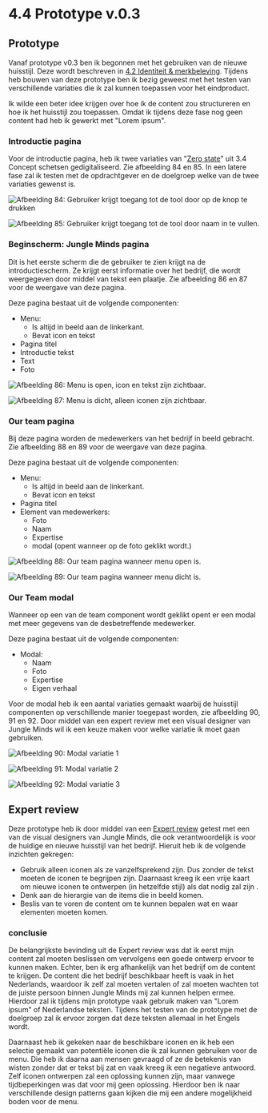 # 4.4 Prototype v.0.3

## Prototype 

Vanaf prototype v0.3 ben ik begonnen met het gebruiken van de nieuwe huisstijl. Deze wordt beschreven in [4.2 Identiteit & merkbeleving](4.2-identiteit-and-merkbeleving.md#nieuwe-huisstijl). Tijdens heb bouwen van deze prototype ben ik bezig geweest met het testen van verschillende variaties die ik zal kunnen toepassen voor het eindproduct.

Ik wilde een beter idee krijgen over hoe ik de content zou structureren en hoe ik het huisstijl zou toepassen. Omdat ik tijdens deze fase nog geen content had heb ik gewerkt met "Lorem ipsum".

### Introductie pagina

Voor de introductie pagina, heb ik twee variaties van "[Zero state](../3.-concept/3.4-concept-schetsen.md#zero-state)" uit 3.4 Concept schetsen gedigitaliseerd. Zie afbeelding 84 en 85. In een latere fase zal ik testen met de opdrachtgever en de doelgroep welke van de twee variaties gewenst is.

![Afbeelding 84: Gebruiker krijgt toegang tot de tool door op de knop te drukken](../.gitbook/assets/home.jpg)

![Afbeelding 85: Gebruiker krijgt toegang tot de tool door naam in te vullen.](../.gitbook/assets/home-copy.png)

### Beginscherm: Jungle Minds pagina

Dit is het eerste scherm die de gebruiker te zien krijgt na de introductiescherm. Ze krijgt eerst informatie over het bedrijf, die wordt weergegeven door middel van tekst een plaatje. Zie afbeelding 86 en 87 voor de weergave van deze pagina.

Deze pagina bestaat uit de volgende  componenten:

* Menu:
  * Is altijd in beeld aan de linkerkant.
  * Bevat icon en tekst
* Pagina titel
* Introductie tekst
* Text
* Foto

![Afbeelding 86: Menu is open, icon en tekst zijn zichtbaar.](../.gitbook/assets/foto-en-tekst.jpg)

![Afbeelding 87: Menu is dicht, alleen iconen zijn zichtbaar.](../.gitbook/assets/foto-en-tekst-variatie.jpg)

### Our team pagina

Bij deze pagina worden de medewerkers van het bedrijf in beeld gebracht. Zie afbeelding 88 en 89 voor de weergave van deze pagina.

Deze pagina bestaat uit de volgende  componenten:

* Menu:
  * Is altijd in beeld aan de linkerkant.
  * Bevat icon en tekst
* Pagina titel
* Element van medewerkers:
  * Foto
  * Naam
  * Expertise
  * modal \(opent wanneer op de foto geklikt wordt.\)

![Afbeelding 88: Our team pagina wanneer menu open is.](../.gitbook/assets/our-team-menu-open.jpg)

![Afbeelding 89: Our team pagina wanneer menu dicht is.](../.gitbook/assets/our-team-menu-closed%20%281%29.jpg)

### Our Team modal

Wanneer op een van de team component wordt geklikt opent er een modal met meer gegevens van de desbetreffende medewerker.

Deze pagina bestaat uit de volgende  componenten:

* Modal:
  * Naam
  * Foto
  * Expertise
  * Eigen verhaal

Voor de modal heb ik een aantal variaties gemaakt waarbij de huisstijl componenten op verschillende manier toegepast worden, zie afbeelding 90, 91 en 92. Door middel van een expert review met een visual designer van Jungle Minds wil ik een keuze maken voor welke variatie ik moet gaan gebruiken.

![Afbeelding 90: Modal variatie 1](../.gitbook/assets/our-team-modal-white.jpg)

![Afbeelding 91: Modal variatie 2](../.gitbook/assets/blue%20%281%29.jpg)

![Afbeelding 92: Modal variatie 3](../.gitbook/assets/blue-copy%20%281%29.jpg)

## Expert review

Deze prototype heb ik door middel van een [Expert review](../6.5-prototype-tests/6.5.2-expert-review-v0.3.md) getest met een van de visual designers van Jungle Minds, die ook verantwoordelijk is voor de huidige en nieuwe huisstijl van het bedrijf. Hieruit heb ik de volgende inzichten gekregen:

* Gebruik alleen iconen als ze vanzelfsprekend zijn. Dus zonder de tekst moeten de iconen te begrijpen zijn. Daarnaast kreeg ik een vrije kaart om nieuwe iconen te ontwerpen \(in hetzelfde stijl\) als dat nodig zal zijn .
* Denk aan de hierargie van de items die in beeld komen.
* Beslis van te voren de content om te kunnen bepalen wat en waar elementen moeten komen.

### conclusie

De belangrijkste bevinding uit de Expert review was dat ik eerst mijn content zal moeten beslissen om vervolgens een goede ontwerp ervoor te kunnen maken. Echter, ben ik erg afhankelijk van het bedrijf om de content te krijgen. De content die het bedrijf beschikbaar heeft is vaak in het Nederlands, waardoor ik zelf zal moeten vertalen of zal moeten wachten tot de juiste persoon binnen Jungle Minds mij zal kunnen helpen ermee. Hierdoor zal ik tijdens mijn prototype vaak gebruik maken van "Lorem ipsum" of Nederlandse teksten. Tijdens het testen van de prototype met de doelgroep zal ik ervoor zorgen dat deze teksten allemaal in het Engels wordt. 

Daarnaast heb ik gekeken naar de beschikbare iconen en ik heb een selectie gemaakt van potentiële iconen die ik zal kunnen gebruiken voor de menu. Die heb ik daarna aan mensen gevraagd of ze de betekenis van wisten zonder dat er tekst bij zat en vaak kreeg ik een negatieve antwoord. Zelf iconen ontwerpen zal een oplossing kunnen zijn, maar vanwege tijdbeperkingen was dat voor mij geen oplossing. Hierdoor ben ik naar verschillende design patterns gaan kijken die mij een andere mogelijkheid boden voor de menu. 

